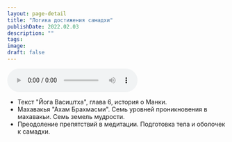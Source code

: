 ```yaml
---
layout: page-detail
title: "Логика достижения самадхи"
publishDate: 2022.02.03
description: ""
tags:
image:
draft: false
---
```


<audio title="2022.02.03 - Логика достижения самадхи.mp3" src="https://filer-api.advayta.org/v1.0/public/files/73023" controls=""></audio>

* Текст "Йога Васиштха", глава 6, история о Манки.
* Махавакья "Ахам Брахмасми". Семь уровней проникновения в махавакьи. Семь земель мудрости.
* Преодоление препятствий в медитации. Подготовка тела и оболочек к самадхи.

  
